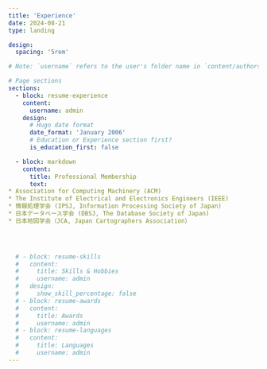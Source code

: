 ```yaml
---
title: 'Experience'
date: 2024-08-21
type: landing

design:
  spacing: '5rem'

# Note: `username` refers to the user's folder name in `content/authors/`

# Page sections
sections:
  - block: resume-experience
    content:
      username: admin
    design:
      # Hugo date format
      date_format: 'January 2006'
      # Education or Experience section first?
      is_education_first: false

  - block: markdown
    content:
      title: Professional Membership
      text:
* Association for Computing Machinery (ACM)
* The Institute of Electrical and Electronics Engineers (IEEE)
* 情報処理学会 (IPSJ, Information Processing Society of Japan)
* 日本データベース学会 (DBSJ, The Database Society of Japan)
* 日本地図学会（JCA, Japan Cartographers Association）
  



  # - block: resume-skills
  #   content:
  #     title: Skills & Hobbies
  #     username: admin
  #   design:
  #     show_skill_percentage: false
  # - block: resume-awards
  #   content:
  #     title: Awards
  #     username: admin
  # - block: resume-languages
  #   content:
  #     title: Languages
  #     username: admin
---
```

